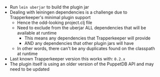 * Run `lein uberjar` to build the plugin jar
* Dealing with leiningen dependencies is a challenge due to Trapperkeeper's minimal plugin support
  * Hence the odd-looking project.clj file
  * Need to exclude from the uberjar ALL dependencies that will be available at runtime
    * This means any dependencies that Trapperkeeper will provide
    * AND any dependencies that other plugin jars will have
  * In other words, there can't be any duplicates found on the classpath at runtime
* Last known Trapperkeeper version this works with: `0.2.x`
* The plugin itself is using an older version of the PuppetDB API and may need to be updated
